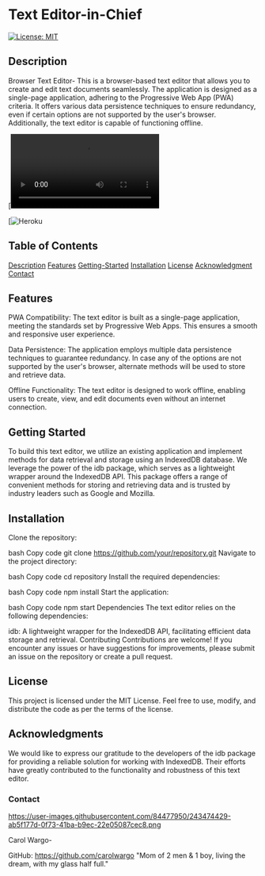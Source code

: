 # Text Editor-in-Chief

[![License: MIT](https://img.shields.io/badge/License-MIT-yellow.svg)](https://opensource.org/licenses/MIT)

## Description

Browser Text Editor-
This is a browser-based text editor that allows you to create and edit text documents seamlessly. The application is designed as a single-page application, adhering to the Progressive Web App (PWA) criteria. It offers various data persistence techniques to ensure redundancy, even if certain options are not supported by the user's browser. Additionally, the text editor is capable of functioning offline.

[![Demo](https://github.com/carolwargo/Text_Editor-in-Chief/blob/295675ac27d63aa71229a4276245a554604c90e3/Assets/Untitled_%20Jul%208,%202023%204_05%20PM.webm
)

[![Heroku](https://git.heroku.com/vast-waters-69207.git)

## Table of Contents

[Description](description)
[Features](#features)
[Getting-Started](#getting-started)
[Installation](#installation)
[License](#license)
[Acknowledgment](#acknowledgments)
[Contact](#contact)

## Features

PWA Compatibility: The text editor is built as a single-page application, meeting the standards set by Progressive Web Apps. This ensures a smooth and responsive user experience.

Data Persistence: The application employs multiple data persistence techniques to guarantee redundancy. In case any of the options are not supported by the user's browser, alternate methods will be used to store and retrieve data.

Offline Functionality: The text editor is designed to work offline, enabling users to create, view, and edit documents even without an internet connection.

## Getting Started

To build this text editor, we utilize an existing application and implement methods for data retrieval and storage using an IndexedDB database. We leverage the power of the idb package, which serves as a lightweight wrapper around the IndexedDB API. This package offers a range of convenient methods for storing and retrieving data and is trusted by industry leaders such as Google and Mozilla.

## Installation

Clone the repository:

bash
Copy code
git clone <https://github.com/your/repository.git>
Navigate to the project directory:

bash
Copy code
cd repository
Install the required dependencies:

bash
Copy code
npm install
Start the application:

bash
Copy code
npm start
Dependencies
The text editor relies on the following dependencies:

idb: A lightweight wrapper for the IndexedDB API, facilitating efficient data storage and retrieval.
Contributing
Contributions are welcome! If you encounter any issues or have suggestions for improvements, please submit an issue on the repository or create a pull request.

## License

This project is licensed under the MIT License. Feel free to use, modify, and distribute the code as per the terms of the license.

## Acknowledgments

We would like to express our gratitude to the developers of the idb package for providing a reliable solution for working with IndexedDB. Their efforts have greatly contributed to the functionality and robustness of this text editor.

### Contact

<https://user-images.githubusercontent.com/84477950/243474429-ab5f177d-0f73-41ba-b9ec-22e05087cec8.png>

Carol Wargo-

GitHub: <https://github.com/carolwargo>
"Mom of 2 men & 1 boy, living the dream, with my glass half full."
